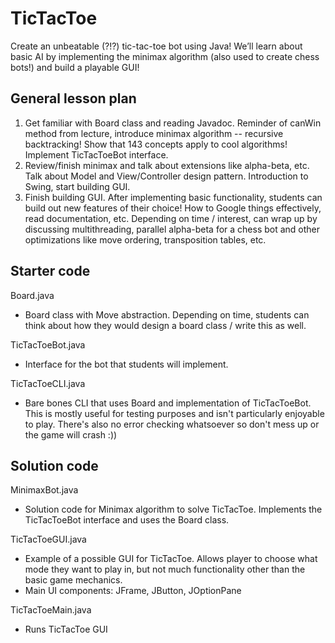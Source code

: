 # TicTacToe
Create an unbeatable (?!?) tic-tac-toe bot using Java! We’ll learn about basic AI by implementing the minimax algorithm (also used to create chess bots!) and build a playable GUI!

## General lesson plan
1. Get familiar with Board class and reading Javadoc. Reminder of canWin method from lecture, introduce minimax algorithm -- recursive backtracking! Show that 143 concepts apply to cool algorithms! Implement TicTacToeBot interface.
2. Review/finish minimax and talk about extensions like alpha-beta, etc. Talk about Model and View/Controller design pattern. Introduction to Swing, start building GUI.
3. Finish building GUI. After implementing basic functionality, students can build out new features of their choice! How to Google things effectively, read documentation, etc. Depending on time / interest, can wrap up by discussing multithreading, parallel alpha-beta for a chess bot and other optimizations like move ordering, transposition tables, etc.

## Starter code
Board.java
- Board class with Move abstraction. Depending on time, students can think about how they would design a board class / write this as well.

TicTacToeBot.java
- Interface for the bot that students will implement.

TicTacToeCLI.java
- Bare bones CLI that uses Board and implementation of TicTacToeBot. This is mostly useful for testing purposes and isn't particularly enjoyable to play. There's also no error checking whatsoever so don't mess up or the game will crash :))

## Solution code
MinimaxBot.java
- Solution code for Minimax algorithm to solve TicTacToe. Implements the TicTacToeBot interface and uses the Board class.

TicTacToeGUI.java
- Example of a possible GUI for TicTacToe. Allows player to choose what mode they want to play in, but not much functionality other than the basic game mechanics.
- Main UI components: JFrame, JButton, JOptionPane

TicTacToeMain.java
- Runs TicTacToe GUI
